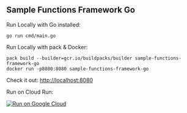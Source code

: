 Sample Functions Framework Go
-----------------------------

Run Locally with Go installed:
```
go run cmd/main.go
```

Run Locally with pack & Docker:
```
pack build --builder=gcr.io/buildpacks/builder sample-functions-framework-go
docker run -p8080:8080 sample-functions-framework-go
```

Check it out: [http://localhost:8080](http://localhost:8080)

Run on Cloud Run:

[![Run on Google Cloud](https://deploy.cloud.run/button.svg)](https://deploy.cloud.run/?cloudshell_context=cloudrun-gbp)
